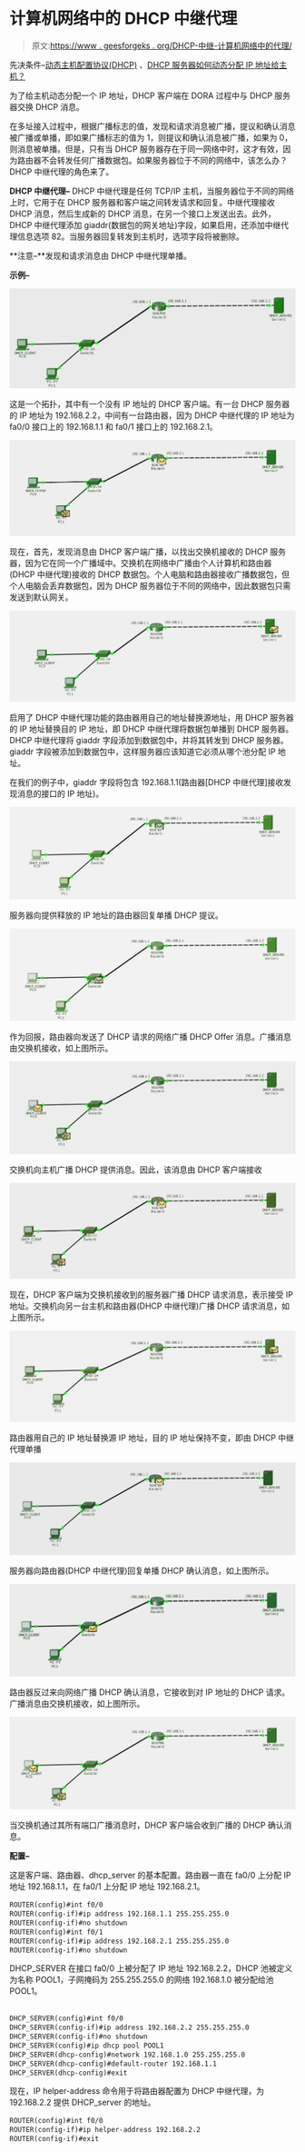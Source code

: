 # 计算机网络中的 DHCP 中继代理

> 原文:[https://www . geesforgeks . org/DHCP-中继-计算机网络中的代理/](https://www.geeksforgeeks.org/dhcp-relay-agent-in-computer-network/)

先决条件–[动态主机配置协议(DHCP)](https://www.geeksforgeeks.org/computer-network-dynamic-host-configuration-protocol-dhcp/) 、[DHCP 服务器如何动态分配 IP 地址给主机？](https://www.geeksforgeeks.org/how-dhcp-server-dynamically-assigns-ip-address-to-a-host/)

为了给主机动态分配一个 IP 地址，DHCP 客户端在 DORA 过程中与 DHCP 服务器交换 DHCP 消息。

在多址接入过程中，根据广播标志的值，发现和请求消息被广播，提议和确认消息被广播或单播，即如果广播标志的值为 1，则提议和确认消息被广播，如果为 0，则消息被单播。但是，只有当 DHCP 服务器存在于同一网络中时，这才有效，因为路由器不会转发任何广播数据包。如果服务器位于不同的网络中，该怎么办？DHCP 中继代理的角色来了。

**DHCP 中继代理–**
DHCP 中继代理是任何 TCP/IP 主机，当服务器位于不同的网络上时，它用于在 DHCP 服务器和客户端之间转发请求和回复。中继代理接收 DHCP 消息，然后生成新的 DHCP 消息，在另一个接口上发送出去。此外，DHCP 中继代理添加 giaddr(数据包的网关地址)字段，如果启用，还添加中继代理信息选项 82。当服务器回复转发到主机时，选项字段将被删除。

**注意–**发现和请求消息由 DHCP 中继代理单播。

**示例–**

![](img/c1f4ce35795b8a6cbf2ff8cb3fb787c6.png)

这是一个拓扑，其中有一个没有 IP 地址的 DHCP 客户端。有一台 DHCP 服务器的 IP 地址为 192.168.2.2，中间有一台路由器，因为 DHCP 中继代理的 IP 地址为 fa0/0 接口上的 192.168.1.1 和 fa0/1 接口上的 192.168.2.1。

![](img/17eb805b15b411fd9f6137d8f52db5b9.png)

现在，首先，发现消息由 DHCP 客户端广播，以找出交换机接收的 DHCP 服务器，因为它在同一个广播域中。交换机在网络中广播由个人计算机和路由器(DHCP 中继代理)接收的 DHCP 数据包。个人电脑和路由器接收广播数据包，但个人电脑会丢弃数据包，因为 DHCP 服务器位于不同的网络中，因此数据包只需发送到默认网关。

![](img/1ac78701d5c950aeaa68d1899aef7724.png)

启用了 DHCP 中继代理功能的路由器用自己的地址替换源地址，用 DHCP 服务器的 IP 地址替换目的 IP 地址，即 DHCP 中继代理将数据包单播到 DHCP 服务器。DHCP 中继代理将 giaddr 字段添加到数据包中，并将其转发到 DHCP 服务器。giaddr 字段被添加到数据包中，这样服务器应该知道它必须从哪个池分配 IP 地址。

在我们的例子中，giaddr 字段将包含 192.168.1.1(路由器[DHCP 中继代理]接收发现消息的接口的 IP 地址)。

![](img/9d5ce12f2533bc24f905ccb6e87674fc.png)

服务器向提供释放的 IP 地址的路由器回复单播 DHCP 提议。

![](img/ef67c46c67b8ca2a8e8dcffcce4786da.png)

作为回报，路由器向发送了 DHCP 请求的网络广播 DHCP Offer 消息。广播消息由交换机接收，如上图所示。

![](img/211cb5ebc4eef76e42f7859147e286d0.png)

交换机向主机广播 DHCP 提供消息。因此，该消息由 DHCP 客户端接收

![](img/b3847af76a2136ea7df1adc2bf9846bf.png)

现在，DHCP 客户端为交换机接收到的服务器广播 DHCP 请求消息，表示接受 IP 地址。交换机向另一台主机和路由器(DHCP 中继代理)广播 DHCP 请求消息，如上图所示。

![](img/fe231506c82fa5cea337ce25233c8d8a.png)

路由器用自己的 IP 地址替换源 IP 地址，目的 IP 地址保持不变，即由 DHCP 中继代理单播

![](img/f553b3596a18cd5af82efd505f2fc59b.png)

服务器向路由器(DHCP 中继代理)回复单播 DHCP 确认消息，如上图所示。

![](img/863b9f0436ad7f1edc87489a7e1bb1c8.png)

路由器反过来向网络广播 DHCP 确认消息，它接收到对 IP 地址的 DHCP 请求。广播消息由交换机接收，如上图所示。

![](img/d66fb3f079c4d8d960e0dfc0d6c9e2d1.png)

当交换机通过其所有端口广播消息时，DHCP 客户端会收到广播的 DHCP 确认消息。

**配置–**

这是客户端、路由器、dhcp_server 的基本配置。路由器一直在 fa0/0 上分配 IP 地址 192.168.1.1，在 fa0/1 上分配 IP 地址 192.168.2.1。

```
ROUTER(config)#int f0/0
ROUTER(config-if)#ip address 192.168.1.1 255.255.255.0
ROUTER(config-if)#no shutdown
ROUTER(config)#int f0/1
ROUTER(config-if)#ip address 192.168.2.1 255.255.255.0
ROUTER(config-if)#no shutdown
```

DHCP_SERVER 在接口 fa0/0 上被分配了 IP 地址 192.168.2.2，DHCP 池被定义为名称 POOL1，子网掩码为 255.255.255.0 的网络 192.168.1.0 被分配给池 POOL1。

```

DHCP_SERVER(config)#int f0/0
DHCP_SERVER(config-if)#ip address 192.168.2.2 255.255.255.0
DHCP_SERVER(config-if)#no shutdown
DHCP_SERVER(config)#ip dhcp pool POOL1
DHCP_SERVER(dhcp-config)#network 192.168.1.0 255.255.255.0
DHCP_SERVER(dhcp-config)#default-router 192.168.1.1
DHCP_SERVER(dhcp-config)#exit
```

现在，IP helper-address 命令用于将路由器配置为 DHCP 中继代理，为 192.168.2.2 提供 DHCP_server 的地址。

```
ROUTER(config)#int f0/0
ROUTER(config-if)#ip helper-address 192.168.2.2
ROUTER(config-if)#exit
```